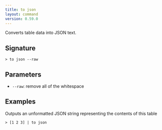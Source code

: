```yaml
---
title: to json
layout: command
version: 0.59.0
---
```


Converts table data into JSON text.

## Signature

```> to json --raw```

## Parameters

 -  `--raw`: remove all of the whitespace

## Examples

Outputs an unformatted JSON string representing the contents of this table
```shell
> [1 2 3] | to json
```

